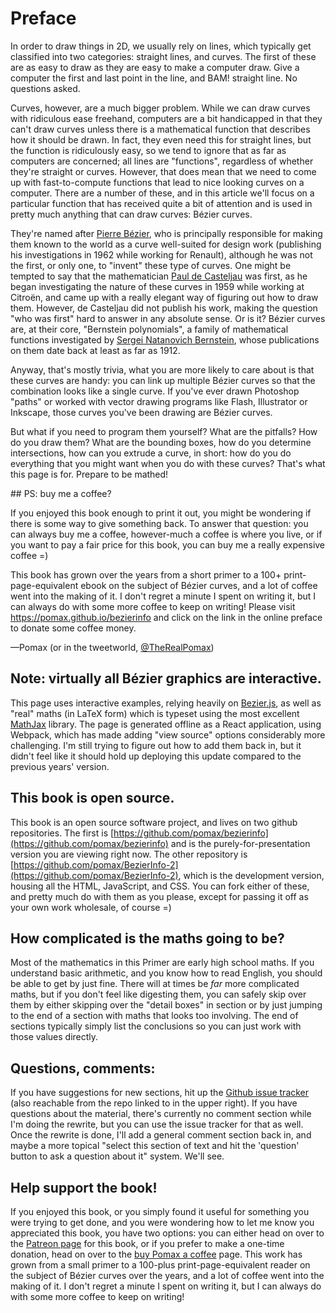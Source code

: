 # Preface

In order to draw things in 2D, we usually rely on lines, which typically get classified into two categories: straight lines, and curves. The first of these are as easy to draw as they are easy to make a computer draw. Give a computer the first and last point in the line, and BAM! straight line. No questions asked.

Curves, however, are a much bigger problem. While we can draw curves with ridiculous ease freehand, computers are a bit handicapped in that they can't draw curves unless there is a mathematical function that describes how it should be drawn. In fact, they even need this for straight lines, but the function is ridiculously easy, so we tend to ignore that as far as computers are concerned; all lines are "functions", regardless of whether they're straight or curves. However, that does mean that we need to come up with fast-to-compute functions that lead to nice looking curves on a computer. There are a number of these, and in this article we'll focus on a particular function that has received quite a bit of attention and is used in pretty much anything that can draw curves: Bézier curves.

They're named after [Pierre Bézier](https://en.wikipedia.org/wiki/Pierre_B%C3%A9zier), who is principally responsible for making them known to the world as a curve well-suited for design work (publishing his investigations in 1962 while working for Renault), although he was not the first, or only one, to "invent" these type of curves. One might be tempted to say that the mathematician [Paul de Casteljau](https://en.wikipedia.org/wiki/Paul_de_Casteljau) was first, as he began investigating the nature of these curves in 1959 while working at Citroën, and came up with a really elegant way of figuring out how to draw them. However, de Casteljau did not publish his work, making the question "who was first" hard to answer in any absolute sense. Or is it? Bézier curves are, at their core, "Bernstein polynomials", a family of mathematical functions investigated by [Sergei Natanovich Bernstein](https://en.wikipedia.org/wiki/Sergei_Natanovich_Bernstein), whose publications on them date back at least as far as 1912.

Anyway, that's mostly trivia, what you are more likely to care about is that these curves are handy: you can link up multiple Bézier curves so that the combination looks like a single curve. If you've ever drawn Photoshop "paths" or worked with vector drawing programs like Flash, Illustrator or Inkscape, those curves you've been drawing are Bézier curves.

But what if you need to program them yourself? What are the pitfalls? How do you draw them? What are the bounding boxes, how do you determine intersections, how can you extrude a curve, in short: how do you do everything that you might want when you do with these curves? That's what this page is for. Prepare to be mathed!

<div className="print">
## PS: buy me a coffee?

If you enjoyed this book enough to print it out, you might be wondering if there is some way to give something back. To answer that question: you can always buy me a coffee, however-much a coffee is where you live, or if you want to pay a fair price for this book, you can buy me a really expensive coffee =)

This book has grown over the years from a short primer to a 100+ print-page-equivalent ebook on the subject of Bézier curves, and a lot of coffee went into the making of it. I don't regret a minute I spent on writing it, but I can always do with some more coffee to keep on writing! Please visit https://pomax.github.io/bezierinfo and click on the link in the online preface to donate some coffee money.
</div>

—Pomax (or in the tweetworld, [@TheRealPomax](https://twitter.com/TheRealPomax))

<div className="note">

## Note: virtually all Bézier graphics are interactive.

This page uses interactive examples, relying heavily on [Bezier.js](http://pomax.github.io/bezierjs), as well as "real" maths (in LaTeX form) which is typeset using the most excellent [MathJax](http://MathJax.org) library. The page is generated offline as a React application, using Webpack, which has made adding "view source" options considerably more challenging. I'm still trying to figure out how to add them back in, but it didn't feel like it should hold up deploying this update compared to the previous years' version.

## This book is open source.

This book is an open source software project, and lives on two github repositories. The first is [https://github.com/pomax/bezierinfo](https://github.com/pomax/bezierinfo) and is the purely-for-presentation version you are viewing right now. The other repository is [https://github.com/pomax/BezierInfo-2](https://github.com/pomax/BezierInfo-2), which is the development version, housing all the HTML, JavaScript, and CSS. You can fork either of these, and pretty much do with them as you please, except for passing it off as your own work wholesale, of course =)

## How complicated is the maths going to be?

Most of the mathematics in this Primer are early high school maths. If you understand basic arithmetic, and you know how to read English, you should be able to get by just fine. There will at times be *far* more complicated maths, but if you don't feel like digesting them, you can safely skip over them by either skipping over the "detail boxes" in section or by just jumping to the end of a section with maths that looks too involving. The end of sections typically simply list the conclusions so you can just work with those values directly.

## Questions, comments:

If you have suggestions for new sections, hit up the [Github issue tracker](https://github.com/pomax/BezierInfo-2/issues) (also reachable from the repo linked to in the upper right). If you have questions about the material, there's currently no comment section while I'm doing the rewrite, but you can use the issue tracker for that as well. Once the rewrite is done, I'll add a general comment section back in, and maybe a more topical "select this section of text and hit the 'question' button to ask a question about it" system. We'll see.

## Help support the book!

If you enjoyed this book, or you simply found it useful for something you were trying to get done, and you were wondering how to let me know you appreciated this book, you have two options: you can either head on over to the [Patreon page](https://patreon.com/bezierinfo) for this book, or if you prefer to make a one-time donation, head on over to the [buy Pomax a coffee](https://www.paypal.com/cgi-bin/webscr?cmd=_s-xclick&hosted_button_id=QPRDLNGDANJSW) page. This work has grown from a small primer to a 100-plus print-page-equivalent reader on the subject of Bézier curves over the years, and a lot of coffee went into the making of it. I don't regret a minute I spent on writing it, but I can always do with some more coffee to keep on writing!

</div>

